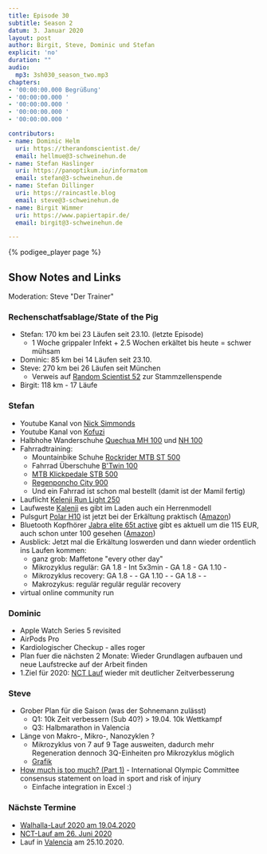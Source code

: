 ```yaml
---
title: Episode 30
subtitle: Season 2
datum: 3. Januar 2020
layout: post
author: Birgit, Steve, Dominic und Stefan
explicit: 'no'
duration: ""
audio:
  mp3: 3sh030_season_two.mp3
chapters:
- '00:00:00.000 Begrüßung'
- '00:00:00.000 '
- '00:00:00.000 '
- '00:00:00.000 '
- '00:00:00.000 '

contributors:
- name: Dominic Helm
  uri: https://therandomscientist.de/
  email: hellmue@3-schweinehun.de
- name: Stefan Haslinger
  uri: https://panoptikum.io/informatom
  email: stefan@3-schweinehun.de
- name: Stefan Dillinger
  uri: https://raincastle.blog
  email: steve@3-schweinehun.de
- name: Birgit Wimmer
  uri: https://www.papiertapir.de/
  email: birgit@3-schweinehun.de

---
```


{% podigee_player page %}

## Show Notes and Links

Moderation: Steve "Der Trainer"

### Rechenschatfsablage/State of the Pig

* Stefan: 170 km bei 23 Läufen seit 23.10. (letzte Episode)
  * 1 Woche grippaler Infekt + 2.5 Wochen erkältet bis heute = schwer mühsam
* Dominic: 85 km bei 14 Läufen seit 23.10.
* Steve: 270 km bei 26 Läufen seit München
  * Verweis auf [Random Scientist 52](https://therandomscientist.de/2020/01/01/trs052-stammzellenspende/) zur Stammzellenspende
* Birgit: 118 km - 17 Läufe

### Stefan

* Youtube Kanal von [Nick Simmonds](https://www.youtube.com/channel/UCeXJQ2GQh4BoRuAEkteU0Wg)
* Youtube Kanal von [Kofuzi](https://www.youtube.com/channel/UCe43pe3w4L6w3tNMRkWiJBA)
* Halbhohe Wanderschuhe [Quechua MH 100](https://www.decathlon.at/wanderschuhe-mh100-wasserdicht-id_8397090.html) 
  und [NH 100](https://www.decathlon.at/wanderschuhe-nh100-fresh-he-id_8526148.html)
* Fahrradtraining: 
  * Mountainbike Schuhe [Rockrider MTB ST 500](https://www.decathlon.at/fahrradschuhe-mtb-st-500-rot-id_8529817.html) 
  * Fahrrad Überschuhe [B'Twin 100](https://www.decathlon.at/fahrrad-uberschuhe-100-id_8398668.html) 
  * [MTB Klickpedale STB 500](https://www.decathlon.at/2-in-1-mtb-klickpedale-500-spd-id_8379913.html)
  * [Regenponcho City 900](https://www.decathlon.at/regenponcho-city-900-gelb-id_8354731.html)
  * Und ein Fahrrad ist schon mal bestellt (damit ist der Mamil fertig)
* Lauflicht [Kelenji Run Light 250](https://www.decathlon.at/lauflicht-run-light-250-id_8573980.html)
* Laufweste [Kalenji](https://www.decathlon.at/laufweste-run-warm-damen-id_8395605.html) es gibt im Laden auch ein Herrenmodell
* Pulsgurt [Polar H10](https://www.polar.com/at-de/produkte/accessoires/h10_herzfrequenz_sensor) ist jetzt bei der Erkältung praktisch ([Amazon](https://amzn.to/39BMjQL))
* Bluetooth Kopfhörer [Jabra elite 65t active](https://www.jabra.com.de/bluetooth-headsets/jabra-elite-active-65t#/#100-99010000-60) gibt es aktuell um die 115 EUR, auch schon unter 100 gesehen  ([Amazon](https://amzn.to/36o7kfM))
* Ausblick: Jetzt mal die Erkältung loswerden und dann wieder ordentlich ins Laufen kommen:
  * ganz grob: Maffetone "every other day"
  * Mikrozyklus regulär: GA 1.8 - Int 5x3min - GA 1.8 - GA 1.10 -
  * Mikrozyklus recovery: GA 1.8 - - GA 1.10 - - GA 1.8 - -
  * Makrozykus: regulär regulär regulär recovery
* virtual online community run 
  
### Dominic

* Apple Watch Series 5 revisited
* AirPods Pro 
* Kardiologischer Checkup - alles roger
* Plan fuer die nächsten 2 Monate: Wieder Grundlagen aufbauen und neue Laufstrecke auf der Arbeit finden
* 1.Ziel für 2020: [NCT Lauf](https://www.nct-heidelberg.de/das-nct/spenden/nct-lauf.html) wieder mit deutlicher Zeitverbesserung
 

### Steve

* Grober Plan für die Saison (was der Sohnemann zulässt) 
  * Q1: 10k Zeit verbessern (Sub 40?) > 19.04. 10k Wettkampf
  * Q3: Halbmarathon in Valencia
* Länge von Makro-, Mikro-, Nanozyklen ?
  * Mikrozyklus von 7 auf 9 Tage ausweiten, dadurch mehr Regeneration dennoch 3Q-Einheiten pro Mikrozyklus möglich
  * [Grafik](https://drive.google.com/file/d/1ET3iA9Yo6iBj4582BnQqhk49TcI_UIli/view?usp=sharing) 
* [How much is too much? (Part 1)](https://bjsm.bmj.com/content/50/17/1030) - International Olympic Committee consensus statement on load in sport and risk of injury
  * Einfache integration in Excel :)

### Nächste Termine

* [Walhalla-Lauf 2020 am 19.04.2020](https://sv-donaustauf.de/ausdauer/index_ad.html)
* [NCT-Lauf am 26. Juni 2020](https://www.nct-heidelberg.de/das-nct/spenden/nct-lauf.html)
* Lauf in [Valencia](https://www.valenciaciudaddelrunning.com) am 25.10.2020. 
